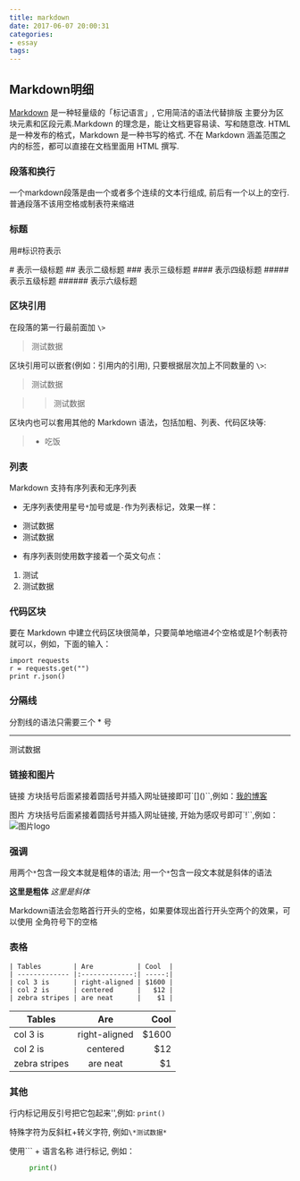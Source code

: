 ```yaml
---
title: markdown
date: 2017-06-07 20:00:31
categories: 
- essay
tags:
---
```


## Markdown明细
[Markdown](http://wowubuntu.com/markdown/basic.html) 是一种轻量级的「标记语言」, 它用简洁的语法代替排版 主要分为区块元素和区段元素.Markdown 的理念是，能让文档更容易读、写和随意改. HTML 是一种发布的格式，Markdown 是一种书写的格式.  不在 Markdown 涵盖范围之内的标签，都可以直接在文档里面用 HTML 撰写.

### 段落和换行
一个markdown段落是由一个或者多个连续的文本行组成, 前后有一个以上的空行. 普通段落不该用空格或制表符来缩进

### 标题  

用#标识符表示

\#       表示一级标题
\##      表示二级标题
\###     表示三级标题
\####    表示四级标题
\#####   表示五级标题
\######  表示六级标题

### 区块引用
在段落的第一行最前面加 `\>`

> 测试数据

区块引用可以嵌套(例如：引用内的引用), 只要根据层次加上不同数量的 `\>`:

> 测试数据

>> 测试数据

区块内也可以套用其他的 Markdown 语法，包括加粗、列表、代码区块等:

> * 吃饭

### 列表
Markdown 支持有序列表和无序列表

- 无序列表使用星号`*`加号或是`-`作为列表标记，效果一样：

* 测试数据
* 测试数据

- 有序列表则使用数字接着一个英文句点：

1. 测试
2. 测试数据

### 代码区块
要在 Markdown 中建立代码区块很简单，只要简单地缩进*4*个空格或是*1*个制表符就可以，例如，下面的输入：

    import requests
    r = requests.get("")
    print r.json()


### 分隔线
分割线的语法只需要三个 * 号
***
测试数据

### 链接和图片
链接 方块括号后面紧接着圆括号并插入网址链接即可`\[]()``,例如：[我的博客](http://www.hyou8.com)

图片 方块括号后面紧接着圆括号并插入网址链接, 开始为感叹号即可`\![]()``,例如：![图片logo](/uploads/avatar.png)


### 强调
用两个`*`包含一段文本就是粗体的语法; 用一个`*`包含一段文本就是斜体的语法

**这里是粗体** *这里是斜体*

Markdown语法会忽略首行开头的空格，如果要体现出首行开头空两个的效果，可以使用 全角符号下的空格


### 表格

    | Tables        | Are           | Cool  |
    | ------------- |:-------------:| -----:|
    | col 3 is      | right-aligned | $1600 |
    | col 2 is      | centered      |   $12 |
    | zebra stripes | are neat      |    $1 |

| Tables        | Are           | Cool  |
| ------------- |:-------------:| -----:|
| col 3 is      | right-aligned | $1600 |
| col 2 is      | centered      |   $12 |
| zebra stripes | are neat      |    $1 |


### 其他
行内标记用反引号把它包起来'',例如:
`print()`

特殊字符为反斜杠+转义字符, 例如`\*测试数据*`

使用``` + 语言名称 进行标记, 例如：

```python
     print()
```
